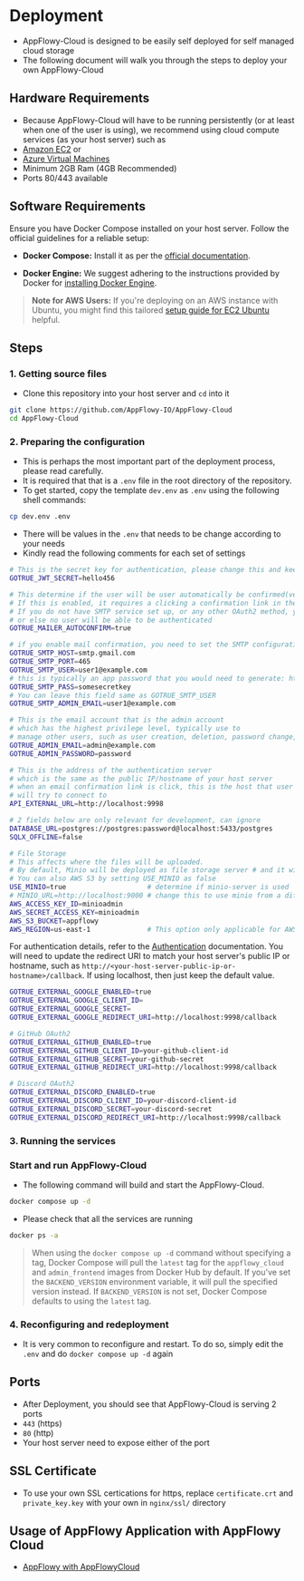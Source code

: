# Deployment
- AppFlowy-Cloud is designed to be easily self deployed for self managed cloud storage
- The following document will walk you through the steps to deploy your own AppFlowy-Cloud

## Hardware Requirements
- Because AppFlowy-Cloud will have to be running persistently (or at least when one of the user is using),
we recommend using cloud compute services (as your host server) such as
 - [Amazon EC2](https://aws.amazon.com/ec2/) or
 - [Azure Virtual Machines](https://azure.microsoft.com/en-gb/products/virtual-machines/)
- Minimum 2GB Ram (4GB Recommended)
- Ports 80/443 available


## Software Requirements

Ensure you have Docker Compose installed on your host server. Follow the official guidelines for a reliable setup:

- **Docker Compose:** Install it as per the [official documentation](https://docs.docker.com/compose/install/).

- **Docker Engine:** We suggest adhering to the instructions provided by Docker for [installing Docker Engine](https://docs.docker.com/engine/install/).


> **Note for AWS Users:** If you're deploying on an AWS instance with Ubuntu, you might find this tailored [setup guide for EC2 Ubuntu](./EC2_UBUNTU_SETUP.md) helpful.

## Steps

### 1. Getting source files
- Clone this repository into your host server and `cd` into it
```bash
git clone https://github.com/AppFlowy-IO/AppFlowy-Cloud
cd AppFlowy-Cloud
```

### 2. Preparing the configuration
- This is perhaps the most important part of the deployment process, please read carefully.
- It is required that that is a `.env` file in the root directory of the repository.
- To get started, copy the template `dev.env` as `.env` using the following shell commands:
```bash
cp dev.env .env
```
- There will be values in the `.env` that needs to be change according to your needs
- Kindly read the following comments for each set of settings
```bash
# This is the secret key for authentication, please change this and keep the key safe
GOTRUE_JWT_SECRET=hello456

# This determine if the user will be user automatically be confirmed(verified) when they sign up
# If this is enabled, it requires a clicking a confirmation link in the email after a user signs up.
# If you do not have SMTP service set up, or any other OAuth2 method, you should set this to true,
# or else no user will be able to be authenticated
GOTRUE_MAILER_AUTOCONFIRM=true

# if you enable mail confirmation, you need to set the SMTP configuration below
GOTRUE_SMTP_HOST=smtp.gmail.com
GOTRUE_SMTP_PORT=465
GOTRUE_SMTP_USER=user1@example.com
# this is typically an app password that you would need to generate: https://myaccount.google.com/apppasswords
GOTRUE_SMTP_PASS=somesecretkey
# You can leave this field same as GOTRUE_SMTP_USER
GOTRUE_SMTP_ADMIN_EMAIL=user1@example.com

# This is the email account that is the admin account
# which has the highest privilege level, typically use to
# manage other users, such as user creation, deletion, password change, etc
GOTRUE_ADMIN_EMAIL=admin@example.com
GOTRUE_ADMIN_PASSWORD=password

# This is the address of the authentication server
# which is the same as the public IP/hostname of your host server
# when an email confirmation link is click, this is the host that user's devices
# will try to connect to
API_EXTERNAL_URL=http://localhost:9998

# 2 fields below are only relevant for development, can ignore
DATABASE_URL=postgres://postgres:password@localhost:5433/postgres
SQLX_OFFLINE=false

# File Storage
# This affects where the files will be uploaded.
# By default, Minio will be deployed as file storage server # and it will use the host server's disk storage.
# You can also AWS S3 by setting USE_MINIO as false
USE_MINIO=true                    # determine if minio-server is used
# MINIO_URL=http://localhost:9000 # change this to use minio from a different host (e.g. maybe you self host Minio somewhere)
AWS_ACCESS_KEY_ID=minioadmin
AWS_SECRET_ACCESS_KEY=minioadmin
AWS_S3_BUCKET=appflowy
AWS_REGION=us-east-1              # This option only applicable for AWS S3
```

For authentication details, refer to the [Authentication](./AUTHENTICATION.md) documentation. You will need to update the
redirect URI to match your host server's public IP or hostname, such as `http://<your-host-server-public-ip-or-hostname>/callback`.
If using localhost, then just keep the default value.

```bash
GOTRUE_EXTERNAL_GOOGLE_ENABLED=true
GOTRUE_EXTERNAL_GOOGLE_CLIENT_ID=
GOTRUE_EXTERNAL_GOOGLE_SECRET=
GOTRUE_EXTERNAL_GOOGLE_REDIRECT_URI=http://localhost:9998/callback

# GitHub OAuth2
GOTRUE_EXTERNAL_GITHUB_ENABLED=true
GOTRUE_EXTERNAL_GITHUB_CLIENT_ID=your-github-client-id
GOTRUE_EXTERNAL_GITHUB_SECRET=your-github-secret
GOTRUE_EXTERNAL_GITHUB_REDIRECT_URI=http://localhost:9998/callback

# Discord OAuth2
GOTRUE_EXTERNAL_DISCORD_ENABLED=true
GOTRUE_EXTERNAL_DISCORD_CLIENT_ID=your-discord-client-id
GOTRUE_EXTERNAL_DISCORD_SECRET=your-discord-secret
GOTRUE_EXTERNAL_DISCORD_REDIRECT_URI=http://localhost:9998/callback
```

### 3. Running the services

### Start and run AppFlowy-Cloud
- The following command will build and start the AppFlowy-Cloud. 

```bash
docker compose up -d
```
- Please check that all the services are running
```bash
docker ps -a
```

> When using the `docker compose up -d` command without specifying a tag, Docker Compose will pull the `latest`
tag for the `appflowy_cloud` and `admin_frontend` images from Docker Hub by default. If you've set the `BACKEND_VERSION`
environment variable, it will pull the specified version instead. If `BACKEND_VERSION` is not set, Docker Compose 
defaults to using the `latest` tag.

### 4. Reconfiguring and redeployment
- It is very common to reconfigure and restart. To do so, simply edit the `.env` and do `docker compose up -d` again

## Ports
- After Deployment, you should see that AppFlowy-Cloud is serving 2 ports
- `443` (https)
- `80`  (http)
- Your host server need to expose either of the port

## SSL Certificate
- To use your own SSL certications for https, replace `certificate.crt` and `private_key.key`
with your own in `nginx/ssl/` directory

## Usage of AppFlowy Application with AppFlowy Cloud
- [AppFlowy with AppFlowyCloud](./integration.md)

